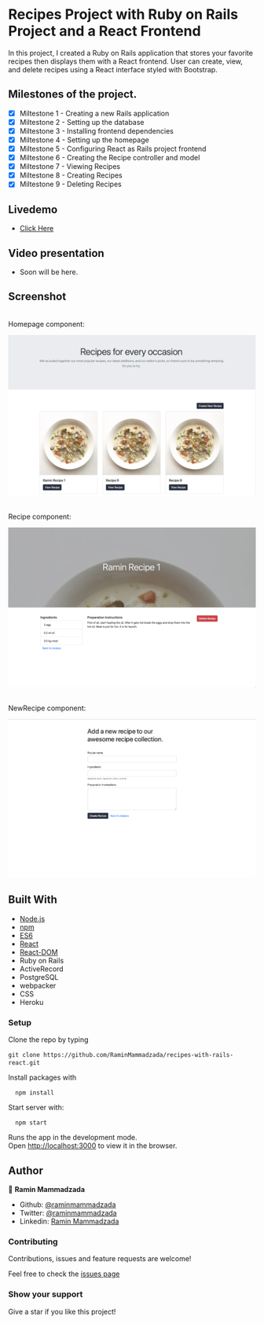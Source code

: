# Recipes Project with Ruby on Rails Project and a React Frontend

In this project, I created a Ruby on Rails application that stores 
your favorite recipes then displays them with a React frontend. User can create, view, and delete recipes using a React interface styled with Bootstrap.

## Milestones of the project.

- [x] Miltestone 1 - Creating a new Rails application
- [x] Miltestone 2 - Setting up the database
- [x] Miltestone 3 - Installing frontend dependencies
- [x] Miltestone 4 - Setting up the homepage
- [x] Miltestone 5 - Configuring React as Rails project frontend
- [x] Miltestone 6 - Creating the Recipe controller and model
- [x] Miltestone 7 - Viewing Recipes
- [x] Miltestone 8 - Creating Recipes
- [x] Miltestone 9 - Deleting Recipes
 
## Livedemo

- [Click Here]()

## Video presentation

- Soon will be here.

## Screenshot

<br>
Homepage component:

![screenshot](./docs/images/screenshot_1.png)

<br>
Recipe component:

![screenshot](./docs/images/screenshot_2.png)


<br>
NewRecipe component:

![screenshot](./docs/images/screenshot_3.png)

## Built With

- [Node.js](www.nodejs.org)
- [npm](https://www.npmjs.com/)
- [ES6](http://es6-features.org/) 
- [React](https://reactjs.org/)
- [React-DOM](https://reactjs.org/docs/react-dom.html)
- Ruby on Rails
- ActiveRecord 
- PostgreSQL
- webpacker
- CSS
- Heroku

### Setup

Clone the repo by typing

```
git clone https://github.com/RaminMammadzada/recipes-with-rails-react.git
```

Install packages with

```
  npm install
```

Start server with:

```
  npm start
```
Runs the app in the development mode.\
Open [http://localhost:3000](http://localhost:3000) to view it in the browser.


## Author

👤 **Ramin Mammadzada**

- Github: [@raminmammadzada](https://github.com/raminmammadzada)
- Twitter: [@raminmammadzada](https://twitter.com/raminmammadzada)
- Linkedin: [Ramin Mammadzada](https://www.linkedin.com/in/raminmammadzada/)

### Contributing

Contributions, issues and feature requests are welcome!

Feel free to check the [issues page](https://github.com/RaminMammadzada/recipes-with-rails-react/issues)

### Show your support

Give a star if you like this project!

